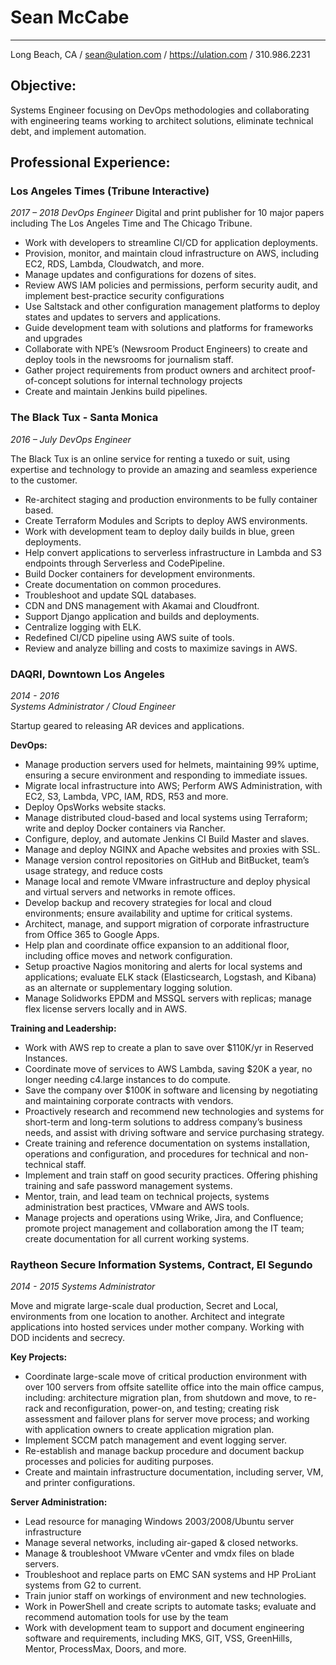 # Sean McCabe

---
Long Beach, CA / sean@ulation.com / https://ulation.com / 310.986.2231

## Objective:
Systems Engineer focusing on DevOps methodologies and collaborating with engineering teams working to architect solutions, eliminate technical debt, and implement automation.

## Professional Experience:

### Los Angeles Times (Tribune Interactive)
*2017 – 2018*
*DevOps Engineer*
Digital and print publisher for 10 major papers including The Los Angeles Time and The Chicago Tribune.

* Work with developers to streamline CI/CD for application deployments.
* Provision, monitor, and maintain cloud infrastructure on AWS, including EC2, RDS, Lambda, Cloudwatch, and more.
* Manage updates and configurations for dozens of sites.
* Review AWS IAM policies and permissions, perform security audit, and implement best-practice security configurations
* Use Saltstack and other configuration management platforms to deploy states and updates to servers and applications.
* Guide development team with solutions and platforms for frameworks and upgrades
* Collaborate with NPE’s (Newsroom Product Engineers) to create and deploy tools in the newsrooms for journalism staff.
* Gather project requirements from product owners and architect proof-of-concept solutions for internal technology projects
* Create and maintain Jenkins build pipelines.


### The Black Tux - Santa Monica
*2016 – July*
*DevOps Engineer*

The Black Tux is an online service for  renting a tuxedo or suit, using expertise and technology to provide an amazing and seamless experience to the customer.

* Re-architect staging and production environments to be fully container based.
* Create Terraform Modules and Scripts to deploy AWS environments.
* Work with development team to deploy daily builds in blue, green deployments.
* Help convert applications to serverless infrastructure in Lambda and S3 endpoints through Serverless and CodePipeline.
* Build Docker containers for development environments.
* Create documentation on common procedures.
* Troubleshoot and update SQL databases.
* CDN and DNS management with Akamai and Cloudfront.
* Support Django application and builds and deployments.
* Centralize logging with ELK.
* Redefined CI/CD pipeline using AWS suite of tools.
* Review and analyze billing and costs to maximize savings in AWS.


### DAQRI, Downtown Los Angeles
*2014 - 2016*  
*Systems Administrator / Cloud Engineer*

Startup geared to releasing AR devices and applications.

**DevOps:**

* Manage production servers used for helmets, maintaining 99% uptime, ensuring a secure environment and responding to immediate issues.
* Migrate local infrastructure into AWS; Perform AWS Administration, with EC2, S3, Lambda, VPC, IAM, RDS, R53 and more.
* Deploy OpsWorks website stacks.
* Manage distributed cloud-based and local systems using Terraform; write and deploy Docker containers via Rancher.
* Configure, deploy, and automate Jenkins CI Build Master and slaves.
* Manage and deploy NGINX and Apache websites and proxies with SSL.
* Manage version control repositories on GitHub and BitBucket, team’s usage strategy, and reduce costs
* Manage local and remote VMware infrastructure and deploy physical and virtual servers and networks in remote offices.
* Develop backup and recovery strategies for local and cloud environments; ensure availability and uptime for critical systems.
* Architect, manage, and support migration of corporate infrastructure from Office 365 to Google Apps.
* Help plan and coordinate office expansion to an additional floor, including office moves and network configuration.
* Setup proactive Nagios monitoring and alerts for local systems and applications; evaluate ELK stack (Elasticsearch, Logstash, and Kibana) as an alternate or supplementary logging solution.
* Manage Solidworks EPDM and MSSQL servers with replicas; manage flex license servers locally and in AWS.


**Training and Leadership:**

* Work with AWS rep to create a plan to save over $110K/yr in Reserved Instances.
* Coordinate move of  services to AWS Lambda, saving $20K a year, no longer needing c4.large instances to do compute.
* Save the company over $100K in software and licensing by negotiating and maintaining corporate contracts with vendors.
* Proactively research and recommend new technologies and systems for short-term and long-term solutions to address company’s business needs, and assist with driving software and service purchasing strategy.
* Create training and reference documentation on systems installation, operations and configuration, and procedures for technical and non-technical staff.
* Implement and train staff on good security practices. Offering phishing training and safe password management systems.
* Mentor, train, and lead team on technical projects, systems administration best practices, VMware and AWS tools.
* Manage projects and operations using Wrike, Jira, and Confluence; promote project management and collaboration among the IT team; create documentation for all current working systems.

### Raytheon Secure Information Systems, Contract, El Segundo
*2014 - 2015*
*Systems Administrator*

Move and migrate large-scale dual production, Secret and Local, environments from one location to another. Architect and integrate applications into hosted services under mother company. Working with DOD incidents and secrecy.

**Key Projects:**

* Coordinate large-scale move of critical production environment with over 100 servers from offsite satellite office into the main office campus, including: architecture migration plan, from shutdown and move, to re-rack and reconfiguration, power-on, and testing; creating risk assessment and failover plans for server move process; and working with application owners to create application migration plan.
* Implement SCCM patch management and event logging server.
* Re-establish and manage backup procedure and document backup processes and policies for auditing purposes.
* Create and maintain infrastructure documentation, including server, VM, and printer configurations.


**Server Administration:**

* Lead resource for managing Windows 2003/2008/Ubuntu server infrastructure
* Manage several networks, including air-gaped & closed networks.
* Manage & troubleshoot VMware vCenter and vmdx files on blade servers.
* Troubleshoot and replace parts on EMC SAN systems and HP ProLiant systems from G2 to current.
* Train junior staff on workings of environment and new technologies.
* Work in PowerShell and create scripts to automate tasks; evaluate and recommend automation tools for use by the team
* Work with development team to support and document engineering software and requirements, including MKS, GIT, VSS, GreenHills, Mentor, ProcessMax, Doors, and more.
